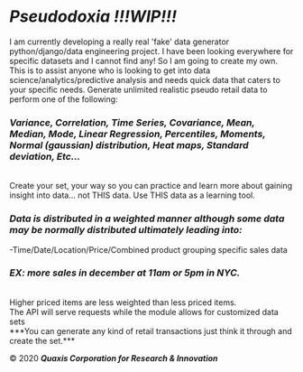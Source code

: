 # ***Pseudodoxia !!!WIP!!!***
I am currently developing a really real 'fake' data generator python/django/data engineering project. I have been looking everywhere for specific datasets and I cannot find any! So I am going to create my own. This is to assist anyone who is looking to get into data science/analytics/predictive analysis and needs quick data that caters to your specific needs. Generate unlimited realistic pseudo retail data to perform one of the following:
<br>
### ***Variance, Correlation, Time Series, Covariance, Mean, Median, Mode, Linear Regression, Percentiles, Moments, Normal (gaussian) distribution, Heat maps, Standard deviation, Etc...***
<br>
Create your set, your way so you can practice and learn more about gaining insight into data... not THIS data. Use THIS data as a learning tool.

### ***Data is distributed in a weighted manner although some data may be normally distributed ultimately leading into:***

-Time/Date/Location/Price/Combined product grouping specific sales data

### ***EX: more sales in december at 11am or 5pm in NYC.***
<br>
Higher priced items are less weighted than less priced items.
<br>
The API will serve requests while the module allows for customized data sets
<br>
***You can generate any kind of retail transactions just think it through and create the set.***


© 2020 ***Quaxis Corporation for Research & Innovation***

